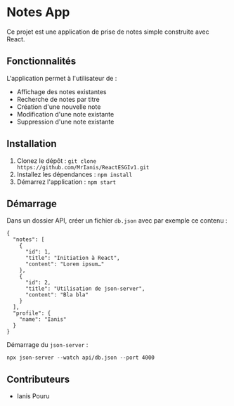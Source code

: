 # Notes App

Ce projet est une application de prise de notes simple construite avec React.

## Fonctionnalités

L'application permet à l'utilisateur de :

- Affichage des notes existantes
- Recherche de notes par titre
- Création d'une nouvelle note
- Modification d'une note existante
- Suppression d'une note existante

## Installation

1. Clonez le dépôt : `git clone https://github.com/MrIanis/ReactESGIv1.git`
2. Installez les dépendances : `npm install`
3. Démarrez l'application : `npm start`

## Démarrage

Dans un dossier API, créer un fichier `db.json` avec par exemple ce contenu :

```
{
  "notes": [
    {
      "id": 1,
      "title": "Initiation à React",
      "content": "Lorem ipsum…"
    },
    {
      "id": 2,
      "title": "Utilisation de json-server",
      "content": "Bla bla"
    }
  ],
  "profile": {
    "name": "Ianis"
  }
}
```

Démarrage du `json-server` :

```
npx json-server --watch api/db.json --port 4000
```

## Contributeurs

- Ianis Pouru

